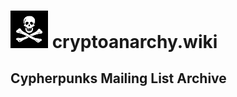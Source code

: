 
# <img src="/static/img/jolly-roger-unshifted.jpg" width="60"> cryptoanarchy.wiki

## Cypherpunks Mailing List Archive
